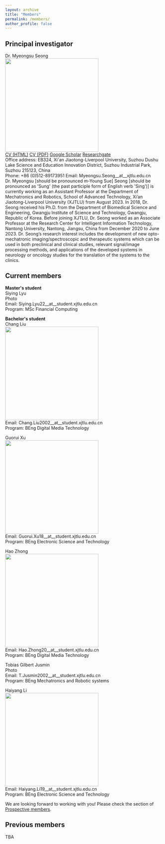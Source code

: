 ```yaml
---
layout: archive
title: "Members"
permalink: /members/
author_profile: false
---
```


Principal investigator
------
Dr. Myeongsu Seong    
<img src="https://myeongsuseong.github.io/images/myeongsu_seong.png" width="300" height="300">  
[CV (HTML)](https://myeongsuseong.github.io/cv) [CV (PDF)](https://myeongsuseong.github.io/files/MyeongsuSeong_CV.pdf) [Google Scholar](https://scholar.google.com/citations?user=UE6g5hoAAAAJ&hl=en) [Researchgate](https://www.researchgate.net/profile/Myeongsu-Seong)  
Office address: EB324, Xi'an Jiaotong-Liverpool University, Suzhou Dushu Lake Science and Education Innovation District, Suzhou Industrial Park, Suzhou 215123, China     
Phone: +86 (0)512-89173951
Email: Myeongsu.Seong__at__xjtlu.edu.cn          
Dr. Myeongsu [should be pronounced m-Young Sue] Seong [should be pronounced as 'Sung' (the past participle form of English verb 'Sing')] is currently working as an Assistant Professor at the Department of Mechatronics and Robotics, School of Advanced Technology, Xi’an Jiaotong-Liverpool University (XJTLU) from August 2023. In 2018, Dr. Seong received his Ph.D. from the Department of Biomedical Science and Engineering, Gwangju Institute of Science and Technology, Gwangju, Republic of Korea. Before joining XJTLU, Dr. Seong worked as an Associate Professor at the Research Center for Intelligent Information Technology, Nantong University, Nantong, Jiangsu, China from December 2020 to June 2023. Dr. Seong’s research interest includes the development of new opto-mechatronic imaging/spectroscopic and therapeutic systems which can be used in both preclinical and clinical studies, relevant signal/image processing methods, and applications of the developed systems in neurology or oncology studies for the translation of the systems to the clinics.

Current members
------
**Master's student**  
Siying Lyu  
Photo  
Email: Siying.Lyu22__at__student.xjtlu.edu.cn  
Program: MSc Financial Computing

**Bachelor's student**  
Chang Liu  
<img src="https://myeongsuseong.github.io/images/chang_liu.png" width="300" height="300">  
Email: Chang.Liu2002__at__student.xjtlu.edu.cn  
Program: BEng Digital Media Technology  

Guorui Xu  
<img src="https://myeongsuseong.github.io/images/guorui_xu.png" width="300" height="300">   
Email: Guorui.Xu18__at__student.xjtlu.edu.cn  
Program: BEng Electronic Science and Technology  

Hao Zhong  
<img src="https://myeongsuseong.github.io/images/hao_zhong.png" width="300" height="300">  
Email: Hao.Zhong20__at__student.xjtlu.edu.cn  
Program: BEng Digital Media Technology  

Tobias Gilbert Jusmin  
Photo  
Email: T.Jusmin2002__at__student.xjtlu.edu.cn  
Program: BEng Mechatronics and Robotic systems  

Haiyang Li  
<img src="https://myeongsuseong.github.io/images/haiyang_li.png" width="300" height="300">  
Email: Haiyang.Li19__at__student.xjtlu.edu.cn  
Program: BEng Electronic Science and Technology  

We are looking forward to working with you! Please check the section of [Prospective members](https://myeongsuseong.github.io/prospective_members/).


Previous members
------
TBA
